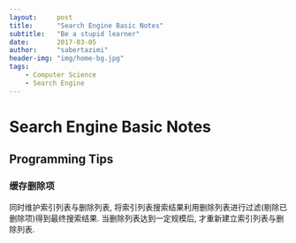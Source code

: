 ```yaml
---
layout:     post
title:      "Search Engine Basic Notes"
subtitle:   "Be a stupid learner"
date:       2017-03-05
author:     "sabertazimi"
header-img: "img/home-bg.jpg"
tags:
    - Computer Science
    - Search Engine
---
```


# Search Engine Basic Notes

## Programming Tips

### 缓存删除项

同时维护索引列表与删除列表, 将索引列表搜索结果利用删除列表进行过滤(剔除已删除项)得到最终搜索结果. 当删除列表达到一定规模后, 才重新建立索引列表与删除列表.
